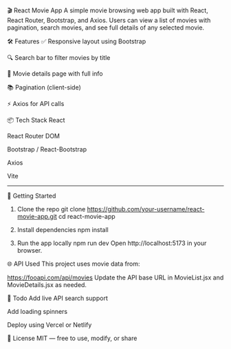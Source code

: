 🎬 React Movie App
A simple movie browsing web app built with React, React Router, Bootstrap, and Axios. Users can view a list of movies with pagination, search movies, and see full details of any selected movie.


🛠 Features
✅ Responsive layout using Bootstrap

🔍 Search bar to filter movies by title

📄 Movie details page with full info

📚 Pagination (client-side)

⚡ Axios for API calls

📦 Tech Stack
React

React Router DOM

Bootstrap / React-Bootstrap

Axios

Vite

_________________________________________________________________
🔧 Getting Started
1. Clone the repo
git clone https://github.com/your-username/react-movie-app.git
cd react-movie-app

3. Install dependencies
npm install

4. Run the app locally
npm run dev
Open http://localhost:5173 in your browser.

🌐 API Used
This project uses movie data from:

https://fooapi.com/api/movies
Update the API base URL in MovieList.jsx and MovieDetails.jsx as needed.

📌 Todo
 Add live API search support

 Add loading spinners

 Deploy using Vercel or Netlify

📄 License
MIT — free to use, modify, or share

